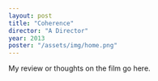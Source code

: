 ```yaml
---
layout: post
title: "Coherence"
director: "A Director"
year: 2013
poster: "/assets/img/home.png"
---
```


My review or thoughts on the film go here.
